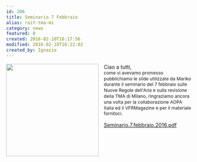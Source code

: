 ```yaml
---
id: 206
title: Seminario 7 Febbraio
alias: rait-tma-mi
category: news
featured: 0
created: 2016-02-10T16:17:56
modified: 2016-02-10T16:22:02
created_by: Ignazio
---
```

<p>
 <img border="0" src="images/stories/flying-logo.png" style="float: left; padding-right: 1em;" width="250"/>
 Ciao a tutti,
 <br/>
 <span style="font-size: 12.16px; line-height: 1.3em;">
  come vi avevamo promesso pubblichiamo le slide utilizzate da Mariko durante il seminario del 7 febbraio sulle Nuove Regole dell'Aria e sulla revisione della TMA di Milano, ringraziamo ancora una volta per la collaborazione AOPA Italia ed il VFRMagazine e per il materiale fornitoci.
  <br/>
 </span>
</p>
<p>
 <a href="dmdocuments/Seminario.7.febbraio.2016.pdf" target="_blank">
  Seminario.7.febbraio.2016.pdf
 </a>
</p>
